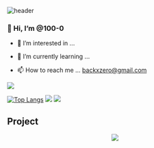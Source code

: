 
![header](https://capsule-render.vercel.app/api?type=cylinder&color=auto&height=160&section=header&text=seonyeong&fontColor=fff&%render&fontSize=50&animation=twinkling)


### 👋 Hi, I’m @100-0
- 👀 I’m interested in ...


- 🌱 I’m currently learning ...



- 📫 How to reach me ...
backxzero@gmail.com

<!---
100-0/100-0 is a ✨ special ✨ repository because its `README.md` (this file) appears on your GitHub profile.
You can click the Preview link to take a look at your changes.
--->

![](https://img.shields.io/badge/JavaScript-F7DF1E?style=for-the-badge&logo=JavaScript&logoColor=white)


[![Top Langs](https://github-readme-stats.vercel.app/api/top-langs/?username=100-0&layout=compact)](https://github.com/anuraghazra/github-readme-stats)
![](https://raw.githubusercontent.com/100-0/github-stats/master/generated/overview.svg#gh-dark-mode-only)
![](https://raw.githubusercontent.com/100-0/github-stats/master/generated/overview.svg#gh-light-mode-only)

## Project
<p align="center">
  <a href="https://github.com/piro16knockknock">
    <img align="center" src="https://github-readme-stats.vercel.app/api/pin/?username=piro16knockknock&repo=knockknock" />
  </a>
 
</p>
